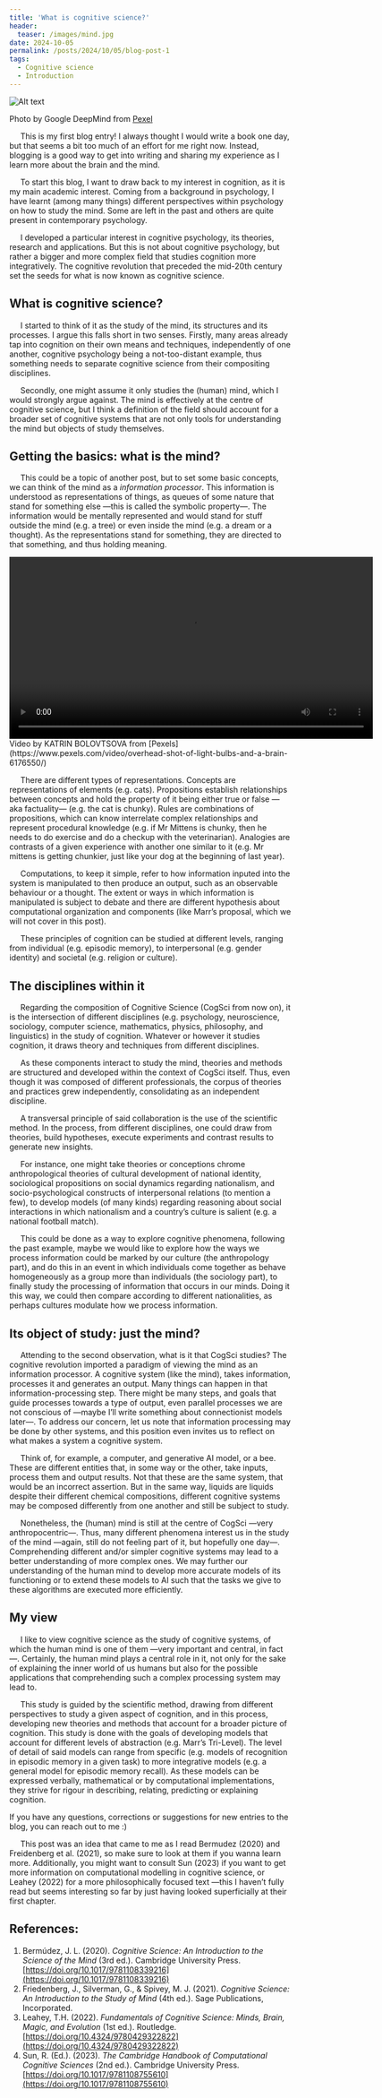```yaml
---
title: 'What is cognitive science?'
header:
  teaser: /images/mind.jpg
date: 2024-10-05
permalink: /posts/2024/10/05/blog-post-1
tags:
  - Cognitive science
  - Introduction
---
```

<img title="An artist’s illustration of artificial intelligence (AI). This image depicts AI safety research. It was created by artist Khyati Trehan as part of the Visualising AI project launched by Google DeepMind." alt="Alt text" src="/images/Mind2.jpg">
<br/>

Photo by Google DeepMind from [Pexel](https://www.pexels.com/photo/an-artist-s-illustration-of-artificial-intelligence-ai-this-image-depicts-how-ai-can-help-humans-to-understand-the-complexity-of-biology-it-was-created-by-artist-khyati-trehan-as-part-17484975/)
<br/>

&nbsp;&nbsp;&nbsp;&nbsp;&nbsp;This is my first blog entry! I always thought I would write a book one day, but that seems a bit too much of an effort for me right now. Instead, blogging is a good way to get into writing and sharing my experience as I learn more about the brain and the mind.

&nbsp;&nbsp;&nbsp;&nbsp;&nbsp;To start this blog, I want to draw back to my interest in cognition, as it is my main academic interest. Coming from a background in psychology, I have learnt (among many things) different perspectives within psychology on how to study the mind. Some are left in the past and others are quite present in contemporary psychology.

&nbsp;&nbsp;&nbsp;&nbsp;&nbsp;I developed a particular interest in cognitive psychology, its theories, research and applications. But this is not about cognitive psychology, but rather a bigger and more complex field that studies cognition more integratively. The cognitive revolution that preceded the mid-20th century set the seeds for what is now known as cognitive science.

What is cognitive science?
----
&nbsp;&nbsp;&nbsp;&nbsp;&nbsp;I started to think of it as the study of the mind, its structures and its processes. I argue this falls short in two senses. Firstly, many areas already tap into cognition on their own means and techniques, independently of one another, cognitive psychology being a not-too-distant example, thus something needs to separate cognitive science from their compositing disciplines. 

&nbsp;&nbsp;&nbsp;&nbsp;&nbsp;Secondly, one might assume it only studies the (human) mind, which I would strongly argue against. The mind is effectively at the centre of cognitive science, but I think a definition of the field should account for a broader set of cognitive systems that are not only tools for understanding the mind but objects of study themselves.

Getting the basics: what is the mind?
----
&nbsp;&nbsp;&nbsp;&nbsp;&nbsp;This could be a topic of another post, but to set some basic concepts, we can think of the mind as a _information processor_. This information is understood as representations of things, as queues of some nature that stand for something else —this is called the symbolic property—. The information would be mentally represented and would stand for stuff outside the mind (e.g. a tree) or even inside the mind (e.g. a dream or a thought). As the representations stand for something, they are directed to that something, and thus holding meaning. 

<video src="https://github.com/user-attachments/assets/be6beabf-64f1-4b08-9a94-7192e3e89fde" autoplay="true" loop="true" width="650">
</video>
Video by KATRIN BOLOVTSOVA from [Pexels](https://www.pexels.com/video/overhead-shot-of-light-bulbs-and-a-brain-6176550/) 

&nbsp;&nbsp;&nbsp;&nbsp;&nbsp;There are different types of representations. Concepts are representations of elements (e.g. cats). Propositions establish relationships between concepts and hold the property of it being either true or false —aka factuality— (e.g. the cat is chunky). Rules are combinations of propositions, which can know interrelate complex relationships and represent procedural knowledge (e.g. if Mr Mittens is chunky, then he needs to do exercise and do a checkup with the veterinarian). Analogies are contrasts of a given experience with another one similar to it (e.g. Mr mittens is getting chunkier, just like your dog at the beginning of last year).

&nbsp;&nbsp;&nbsp;&nbsp;&nbsp;Computations, to keep it simple, refer to how information inputed into the system is manipulated to then produce an output, such as an observable behaviour or a thought. The extent or ways in which information is manipulated is subject to debate and there are different hypothesis about computational organization and components (like Marr’s proposal, which we will not cover in this post).

&nbsp;&nbsp;&nbsp;&nbsp;&nbsp;These principles of cognition can be studied at different levels, ranging from individual (e.g. episodic memory), to interpersonal (e.g. gender identity) and societal (e.g. religion or culture).

The disciplines within it
----
&nbsp;&nbsp;&nbsp;&nbsp;&nbsp;Regarding the composition of Cognitive Science (CogSci from now on), it is the intersection of different disciplines (e.g. psychology, neuroscience, sociology, computer science, mathematics, physics, philosophy, and linguistics) in the study of cognition. Whatever or however it studies cognition, it draws theory and techniques from different disciplines. 

&nbsp;&nbsp;&nbsp;&nbsp;&nbsp;As these components interact to study the mind, theories and methods are structured and developed within the context of CogSci itself. Thus, even though it was composed of different professionals, the corpus of theories and practices grew independently, consolidating as an independent discipline.

&nbsp;&nbsp;&nbsp;&nbsp;&nbsp;A transversal principle of said collaboration is the use of the scientific method. In the process, from different disciplines, one could draw from theories, build hypotheses, execute experiments and contrast results to generate new insights. 

&nbsp;&nbsp;&nbsp;&nbsp;&nbsp;For instance, one might take theories or conceptions chrome anthropological theories of cultural development of national identity, sociological propositions on social dynamics regarding nationalism, and socio-psychological constructs of interpersonal relations (to mention a few), to develop models (of many kinds) regarding reasoning about social interactions in which nationalism and a country’s culture is salient (e.g. a national football match). 

&nbsp;&nbsp;&nbsp;&nbsp;&nbsp;This could be done as a way to explore cognitive phenomena, following the past example, maybe we would like to explore how the ways we process information could be marked by our culture (the anthropology part), and do this in an event in which individuals come together as behave homogeneously as a group more than individuals (the sociology part), to finally study the processing of information that occurs in our minds. Doing it this way, we could then compare according to different nationalities, as perhaps cultures modulate how we process information.

Its object of study: just the mind?
----
&nbsp;&nbsp;&nbsp;&nbsp;&nbsp;Attending to the second observation, what is it that CogSci studies? The cognitive revolution imported a paradigm of viewing the mind as an information processor. A cognitive system (like the mind), takes information, processes it and generates an output. Many things can happen in that information-processing step. There might be many steps, and goals that guide processes towards a type of output, even parallel processes we are not conscious of —maybe I’ll write something about connectionist models later—. To address our concern, let us note that information processing may be done by other systems, and this position even invites us to reflect on what makes a system a cognitive system. 

&nbsp;&nbsp;&nbsp;&nbsp;&nbsp;Think of, for example, a computer, and generative AI model, or a bee. These are different entities that, in some way or the other, take inputs, process them and output results. Not that these are the same system, that would be an incorrect assertion. But in the same way, liquids are liquids despite their different chemical compositions, different cognitive systems may be composed differently from one another and still be subject to study. 

&nbsp;&nbsp;&nbsp;&nbsp;&nbsp;Nonetheless, the (human) mind is still at the centre of CogSci —very anthropocentric—. Thus, many different phenomena interest us in the study of the mind —again, still do not feeling part of it, but hopefully one day—. Comprehending different and/or simpler cognitive systems may lead to a better understanding of more complex ones. We may further our understanding of the human mind to develop more accurate models of its functioning or to extend these models to AI such that the tasks we give to these algorithms are executed more efficiently. 

My view
----
&nbsp;&nbsp;&nbsp;&nbsp;&nbsp;I like to view cognitive science as the study of cognitive systems, of which the human mind is one of them —very important and central, in fact—. Certainly, the human mind plays a central role in it, not only for the sake of explaining the inner world of us humans but also for the possible applications that comprehending such a complex processing system may lead to. 

&nbsp;&nbsp;&nbsp;&nbsp;&nbsp;This study is guided by the scientific method, drawing from different perspectives to study a given aspect of cognition, and in this process, developing new theories and methods that account for a broader picture of cognition. This study is done with the goals of developing models that account for different levels of abstraction (e.g. Marr’s Tri-Level). The level of detail of said models can range from specific (e.g. models of recognition in episodic memory in a given task) to more integrative models (e.g. a general model for episodic memory recall). As these models can be expressed verbally, mathematical or by computational implementations, they strive for rigour in describing, relating, predicting or explaining cognition.

If you have any questions, corrections or suggestions for new entries to the blog, you can reach out to me :)

&nbsp;&nbsp;&nbsp;&nbsp;&nbsp;This post was an idea that came to me as I read Bermudez (2020) and Freidenberg et al. (2021), so make sure to look at them if you wanna learn more. Additionally, you might want to consult Sun (2023) if you want to get more information on computational modelling in cognitive science, or Leahey (2022) for a more philosophically focused text —this I haven’t fully read but seems interesting so far by just having looked superficially at their first chapter.

References:
------
1. Bermúdez, J. L. (2020). _Cognitive Science: An Introduction to the Science of the Mind_ (3rd ed.). Cambridge University Press. [https://doi.org/10.1017/9781108339216](https://doi.org/10.1017/9781108339216)
2. Friedenberg, J., Silverman, G., & Spivey, M. J. (2021). _Cognitive Science: An Introduction to the Study of Mind_ (4th ed.). Sage Publications, Incorporated.
3. Leahey, T.H. (2022). _Fundamentals of Cognitive Science: Minds, Brain, Magic, and Evolution_ (1st ed.). Routledge. [https://doi.org/10.4324/9780429322822](https://doi.org/10.4324/9780429322822)
4. Sun, R. (Ed.). (2023). _The Cambridge Handbook of Computational Cognitive Sciences_ (2nd ed.). Cambridge University Press. [https://doi.org/10.1017/9781108755610](https://doi.org/10.1017/9781108755610)
